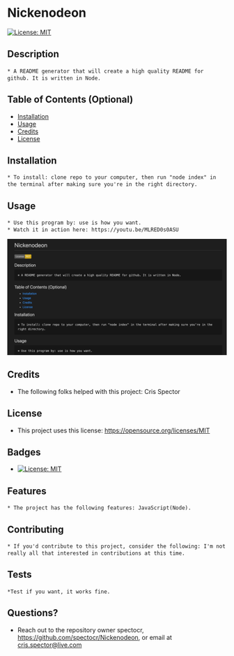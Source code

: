 
  # Nickenodeon
  [![License: MIT](https://img.shields.io/badge/License-MIT-yellow.svg)](https://opensource.org/licenses/MIT)

  ## Description 
    * A README generator that will create a high quality README for github. It is written in Node.
  ## Table of Contents (Optional)
  
  * [Installation](#installation)
  * [Usage](#usage)
  * [Credits](#credits)
  * [License](#license)

  ## Installation
    * To install: clone repo to your computer, then run "node index" in the terminal after making sure you're in the right directory. 
  
  ## Usage 
    * Use this program by: use is how you want.
    * Watch it in action here: https://youtu.be/MLRED0s0ASU
  
  ![ProjectScreenShot](./ss.png)

  
  
  ## Credits
   * The following folks helped with this project: Cris Spector
  
  ## License
   * This project uses this license: https://opensource.org/licenses/MIT
  
  ## Badges
  
  * [![License: MIT](https://img.shields.io/badge/License-MIT-yellow.svg)](https://opensource.org/licenses/MIT)
  
  ## Features
    * The project has the following features: JavaScript(Node).
  
  ## Contributing
    * If you'd contribute to this project, consider the following: I'm not really all that interested in contributions at this time. 
  ## Tests
    *Test if you want, it works fine.

  ## Questions?
  * Reach out to the repository owner spectocr, https://github.com/spectocr/Nickenodeon, or email at cris.spector@live.com

